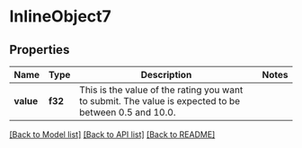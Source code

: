 # InlineObject7

## Properties

Name | Type | Description | Notes
------------ | ------------- | ------------- | -------------
**value** | **f32** | This is the value of the rating you want to submit. The value is expected to be between 0.5 and 10.0. | 

[[Back to Model list]](../README.md#documentation-for-models) [[Back to API list]](../README.md#documentation-for-api-endpoints) [[Back to README]](../README.md)



